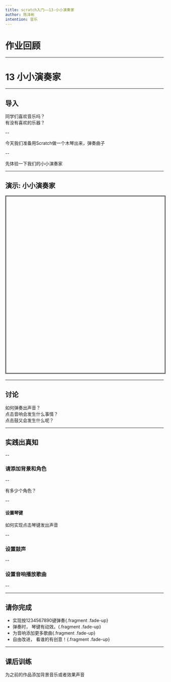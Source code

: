 ```yaml
---
title: scratch入门——13-小小演奏家
author: 陈泽彬
intention: 音乐
---
```


# 作业回顾

---

# 13 小小演奏家

---

## 导入

同学们喜欢音乐吗？  
有没有喜欢的乐器？  


--

今天我们准备用Scratch做一个木琴出来，弹奏曲子


--

先体验一下我们的小小演奏家

---

## 演示: 小小演奏家

<iframe data-src="https://kada.163.com/project/3995320-2506047.htm" width="800" height="560" frameborder="0" marginwidth="0" marginheight="0" scrolling="yes" style="border:3px solid #666; margin-bottom:5px; max-width: 100%;" allowfullscreen=""></iframe>

---

## 讨论

如何弹奏出声音？  
点击音响会发生什么事情？  
点击鼓又会发生什么呢？  

---

## 实践出真知

--

### 请添加背景和角色

--

有多少个角色？  

--

#### 设置琴键

如何实现点击琴键发出声音


--

### 设置鼓声


--

### 设置音响播放歌曲

--



---


## 请你完成

- 实现按1234567890键弹奏{.fragment .fade-up}
- 弹奏时， 琴键有动效。{.fragment .fade-up}
- 为音响添加更多歌曲{.fragment .fade-up}
- 自由改进， 看谁的有创意！{.fragment .fade-up}

---

## 课后训练

为之前的作品添加背景音乐或者效果声音